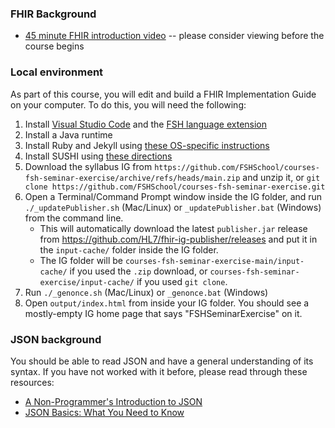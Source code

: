 ### FHIR Background

- [45 minute FHIR introduction video](https://www.youtube.com/watch?v=rJ_VEKiR55I) -- please consider viewing before the course begins

### Local environment

As part of this course, you will edit and build a FHIR Implementation Guide on your computer. To do this, you will need the following:

1. Install [Visual Studio Code](https://code.visualstudio.com) and the [FSH language extension](https://marketplace.visualstudio.com/items?itemName=MITRE-Health.vscode-language-fsh)
2. Install a Java runtime
3. Install Ruby and Jekyll using [these OS-specific instructions](https://jekyllrb.com/docs/installation/#guides)
4. Install SUSHI using [these directions](https://fshschool.org/docs/sushi/installation/)
5. Download the syllabus IG from `https://github.com/FSHSchool/courses-fsh-seminar-exercise/archive/refs/heads/main.zip` and unzip it, or `git clone https://github.com/FSHSchool/courses-fsh-seminar-exercise.git`
6. Open a Terminal/Command Prompt window inside the IG folder, and run `./_updatePublisher.sh` (Mac/Linux) or `_updatePublisher.bat` (Windows) from the command line.
    - This will automatically download the latest `publisher.jar` release from <https://github.com/HL7/fhir-ig-publisher/releases> and put it in the `input-cache/` folder inside the IG folder.
    - The IG folder will be `courses-fsh-seminar-exercise-main/input-cache/` if you used the `.zip` download, or `courses-fsh-seminar-exercise/input-cache/` if you used `git clone`.
7. Run `./_genonce.sh` (Mac/Linux) or `_genonce.bat` (Windows)
8. Open `output/index.html` from inside your IG folder. You should see a mostly-empty IG home page that says "FSHSeminarExercise" on it.

### JSON background

You should be able to read JSON and have a general understanding of its syntax. If you have not worked with it before, please read through these resources:

- [A Non-Programmer's Introduction to JSON](https://blog.scottlowe.org/2013/11/08/a-non-programmers-introduction-to-json/)
- [JSON Basics: What You Need to Know](https://www.elated.com/json-basics/)